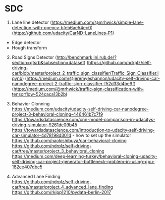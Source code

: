 # SDC

1. Lane line detector (https://medium.com/@mrhwick/simple-lane-detection-with-opencv-bfeb6ae54ec0) (https://github.com/udacity/CarND-LaneLines-P1)
 - Edge detector
 - Hough transform
 
2. Road Signs Detector (http://benchmark.ini.rub.de/?section=gtsrb&subsection=dataset) (https://github.com/ndrplz/self-driving-car/blob/master/project_2_traffic_sign_classifier/Traffic_Sign_Classifier.ipynb) (https://medium.com/@jeremyeshannon/udacity-self-driving-car-nanodegree-project-2-traffic-sign-classifier-f52d33d4be9f) (https://medium.com/@mrhwick/traffic-sign-classification-with-tensorflow-524caca13b2b)

3. Behavior Clonning  
https://medium.com/udacity/udacity-self-driving-car-nanodegree-project-3-behavioral-cloning-446461b7c7f9  
https://towardsdatascience.com/cnn-model-comparison-in-udacitys-driving-simulator-9261de09b45  
https://towardsdatascience.com/introduction-to-udacity-self-driving-car-simulator-4d78198d301d - how to set up the simulator  
https://github.com/naokishibuya/car-behavioral-cloning  
https://github.com/ndrplz/self-driving-car/tree/master/project_3_behavioral_cloning  
https://medium.com/deep-learning-turkey/behavioral-cloning-udacity-self-driving-car-project-generator-bottleneck-problem-in-using-gpu-182ee407dbc5

4. Advanced Lane Finding  
https://github.com/ndrplz/self-driving-car/tree/master/project_4_advanced_lane_finding  
https://github.com/rkipp1210/pydata-berlin-2017
